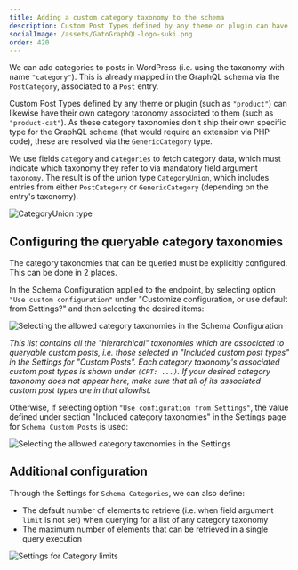 ```yaml
---
title: Adding a custom category taxonomy to the schema
description: Custom Post Types defined by any theme or plugin can have their own category taxonomy associated to them, and added to the GraphQL schema.
socialImage: /assets/GatoGraphQL-logo-suki.png
order: 420
---
```


We can add categories to posts in WordPress (i.e. using the taxonomy with name `"category"`). This is already mapped in the GraphQL schema via the `PostCategory`, associated to a `Post` entry.

Custom Post Types defined by any theme or plugin (such as `"product"`) can likewise have their own category taxonomy associated to them (such as `"product-cat"`). As these category taxonomies don't ship their own specific type for the GraphQL schema (that would require an extension via PHP code), these are resolved via the `GenericCategory` type.

We use fields `category` and `categories` to fetch category data, which must indicate which taxonomy they refer to via mandatory field argument `taxonomy`. The result is of the union type `CategoryUnion`, which includes entries from either `PostCategory` or `GenericCategory` (depending on the entry's taxonomy).

![`CategoryUnion` type](/assets/guides/upstream/interactive-schema-category-union.png "`CategoryUnion` type")

## Configuring the queryable category taxonomies

The category taxonomies that can be queried must be explicitly configured. This can be done in 2 places.

In the Schema Configuration applied to the endpoint, by selecting option `"Use custom configuration"` under "Customize configuration, or use default from Settings?" and then selecting the desired items:

![Selecting the allowed category taxonomies in the Schema Configuration](/assets/guides/upstream/categories-schema-configuration-queryable-taxonomies.png "Selecting the allowed category taxonomies in the Schema Configuration")

_This list contains all the "hierarchical" taxonomies which are associated to queryable custom posts, i.e. those selected in "Included custom post types" in the Settings for "Custom Posts". Each category taxonomy's associated custom post types is shown under `(CPT: ...)`. If your desired category taxonomy does not appear here, make sure that all of its associated custom post types are in that allowlist._

Otherwise, if selecting option `"Use configuration from Settings"`, the value defined under section "Included category taxonomies" in the Settings page for `Schema Custom Posts` is used:

<div class="img-width-1024" markdown=1>

![Selecting the allowed category taxonomies in the Settings](/assets/guides/upstream/categories-settings-queryable-taxonomies.png "Selecting the allowed category taxonomies in the Settings")

</div>

## Additional configuration

Through the Settings for `Schema Categories`, we can also define:

- The default number of elements to retrieve (i.e. when field argument `limit` is not set) when querying for a list of any category taxonomy
- The maximum number of elements that can be retrieved in a single query execution

<div class="img-width-1024" markdown=1>

![Settings for Category limits](/assets/guides/upstream/settings-categories-limits.png "Settings for Category limits")

</div>
